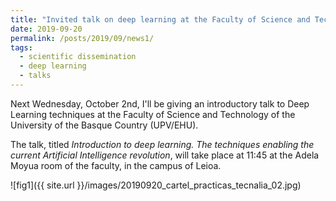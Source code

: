 ```yaml
---
title: "Invited talk on deep learning at the Faculty of Science and Technology (UPV/EHU)"
date: 2019-09-20
permalink: /posts/2019/09/news1/
tags:
  - scientific dissemination
  - deep learning
  - talks
---
```

					  
Next Wednesday, October 2nd, I'll be giving an introductory talk to Deep Learning techniques at the Faculty of Science and Technology of the University of the Basque Country (UPV/EHU).

The talk, titled _Introduction to deep learning. The techniques enabling the current Artificial Intelligence revolution_, will take place at 11:45 at the Adela Moyua room of
 the faculty, in the campus of Leioa.
 
![fig1]({{ site.url }}/images/20190920_cartel_practicas_tecnalia_02.jpg)
